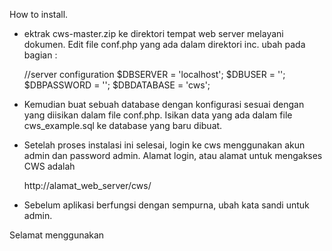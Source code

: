 How to install.
-	ektrak cws-master.zip 
	ke direktori tempat web server melayani dokumen. Edit
	file conf.php yang ada dalam direktori inc.
	ubah pada bagian :

	//server configuration
	$DBSERVER 	= 'localhost';
	$DBUSER 	= '';
	$DBPASSWORD = '';
	$DBDATABASE = 'cws';

- 	Kemudian buat sebuah database dengan konfigurasi sesuai
	dengan yang diisikan dalam file conf.php. Isikan data 
	yang ada dalam file cws_example.sql ke database yang baru dibuat.

-	Setelah proses instalasi ini selesai, login ke cws
	menggunakan akun admin dan password admin. Alamat
	login, atau alamat untuk mengakses CWS adalah

	http://alamat_web_server/cws/
	
-	Sebelum aplikasi berfungsi dengan sempurna, ubah kata sandi
	untuk admin. 

Selamat menggunakan 
